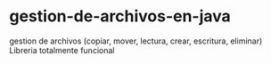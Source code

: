 # gestion-de-archivos-en-java
gestion de archivos (copiar, mover, lectura, crear, escritura, eliminar) Libreria totalmente funcional
